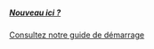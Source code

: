 ---
---

##### [Nouveau ici ?][1]
[Consultez notre guide de démarrage][1]

[1]: /docs/guide/

[1]: /docs/guide/
